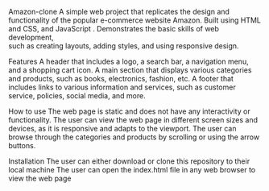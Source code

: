 Amazon-clone
A simple web project that replicates the design and functionality of the popular e-commerce website Amazon. Built using HTML and CSS, and JavaScript . Demonstrates the basic skills of web development,  
such as creating layouts, adding styles, and using responsive design.

Features
A header that includes a logo, a search bar, a navigation menu, and a shopping cart icon. A main section that displays various categories and products, such as books, electronics, fashion, etc. A footer that includes links to various information and services, such as customer service, policies, social media, and more.

How to use
The web page is static and does not have any interactivity or functionality. The user can view the web page in different screen sizes and devices, as it is responsive and adapts to the viewport. The user can browse through the categories and products by scrolling or using the arrow buttons.

Installation
The user can either download or clone this repository to their local machine The user can open the index.html file in any web browser to view the web page

